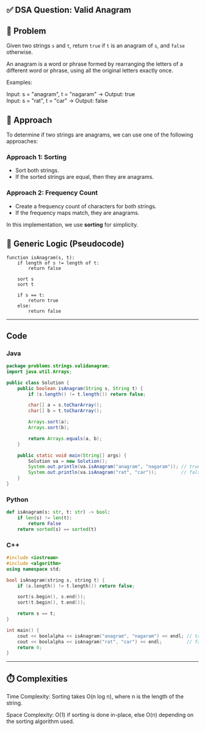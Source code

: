 ## ✅ DSA Question: Valid Anagram

## 🧠 Problem  
Given two strings `s` and `t`, return `true` if `t` is an anagram of `s`, and `false` otherwise.

An anagram is a word or phrase formed by rearranging the letters of a different word or phrase, using all the original letters exactly once.

Examples:

Input: s = "anagram", t = "nagaram" → Output: true  
Input: s = "rat", t = "car" → Output: false

## 🧭 Approach  
To determine if two strings are anagrams, we can use one of the following approaches:

### **Approach 1: Sorting**  
- Sort both strings.
- If the sorted strings are equal, then they are anagrams.

### **Approach 2: Frequency Count**  
- Create a frequency count of characters for both strings.
- If the frequency maps match, they are anagrams.

In this implementation, we use **sorting** for simplicity.

## 🔁 Generic Logic (Pseudocode)
```
function isAnagram(s, t):
    if length of s != length of t:
        return false

    sort s
    sort t

    if s == t:
        return true
    else:
        return false
```
---
## Code
### Java
```java
package problems.strings.validanagram;
import java.util.Arrays;

public class Solution {
    public boolean isAnagram(String s, String t) {
        if (s.length() != t.length()) return false;

        char[] a = s.toCharArray();
        char[] b = t.toCharArray();

        Arrays.sort(a);
        Arrays.sort(b);

        return Arrays.equals(a, b);
    }

    public static void main(String[] args) {
        Solution va = new Solution();
        System.out.println(va.isAnagram("anagram", "nagaram")); // true
        System.out.println(va.isAnagram("rat", "car"));         // false
    }
}

```
### Python

```python
def isAnagram(s: str, t: str) -> bool:
    if len(s) != len(t):
        return False
    return sorted(s) == sorted(t)


```

### C++
```cpp
#include <iostream>
#include <algorithm>
using namespace std;

bool isAnagram(string s, string t) {
    if (s.length() != t.length()) return false;

    sort(s.begin(), s.end());
    sort(t.begin(), t.end());

    return s == t;
}

int main() {
    cout << boolalpha << isAnagram("anagram", "nagaram") << endl; // true
    cout << boolalpha << isAnagram("rat", "car") << endl;         // false
    return 0;
}
```

---   
## ⏱️ Complexities

Time Complexity:
Sorting takes O(n log n), where n is the length of the string.

Space Complexity:
O(1) if sorting is done in-place, else O(n) depending on the sorting algorithm used.
